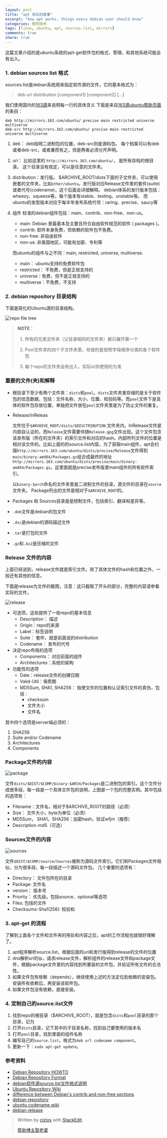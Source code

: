 ```yaml
---
layout: post
title: "apt 背后的故事"
excerpt: "how apt works, things every debian user should know"
categories: 程序技术
tags: [linux, ubuntu, apt, sources.list, mirrors]
comments: true
share: true
---
```


这篇文章介绍的是ubuntu系统的apt-get软件包的格式、管理，和其他系统可能会有出入。

### 1. debian sources list 格式

sources.list是debian系统用来指定软件源的文件，它的基本格式为：

> deb uri distribution [component1] [component2] [...]

我们使用国内的[163源](http://mirrors.163.com/)来说明每一行的具体含义
下面是来自[163源ubuntu帮助页面](http://mirrors.163.com/.help/ubuntu.html)的条目：

    deb http://mirrors.163.com/ubuntu/ precise main restricted universe multiverse
    deb-src http://mirrors.163.com/ubuntu/ precise main restricted universe multiverse

1. deb： deb指明二进制包的位置，deb-src则是源码包。
    每个档案可以有deb或者deb-src，或者兼而有之，但是两者必须分开声明。

2. uri： 比如这里的 `http://mirrors.163.com/ubuntu/`， 是所有存档的根目录。
    这个目录没有规定，可以是任意的文件夹。

3. distribution：发行版。
    $ARCHIVE_ROOT/dists下面的子文件夹，可以使用嵌套的文件夹，比如`other/ubuntu`。发行版对应Release文件里的套件(suite)或者代号(codename)，这个后面会详细解释。
    debian体系的发行版本包括：wheezy、squeeze等，每个版本有stable、testing、unstable等。
    而ubuntu的发型版本对应于每半年发布系统代号：raring、precise、saucy等

4. 组件
    标准的debian组件包括：main、contrib、non-free、non-us。
    + main: Debian 里最基本及主要且符合自由软件规范的软件 ( packages )。
    + contrib: 软件本身免费，但依赖的软件包不免费。
    + non-free: 非自由软件
    + non-us: 非美国地区，可能有加密、专利等

    而ubuntu的组件与之不同：main, restricted, universe, multiverse.
    + main： ubuntu支持的免费软件包
    + restricted： 不免费，但是正规支持的
    + universe：免费，但不是正规支持的
    + multiverse：不免费，不支持


### 2. debian repository 目录结构

下面是简化的Ubuntu源的目录结构。

![repo file tree](http://cizixs.u.qiniudn.com/ARCHIVE_tree.jpg)

> **NOTE**：
>
> 1. 所有的兄弟文件夹（父目录相同的文件夹）都只展开第一个
>
> 2. Pool文件夹的四个子文件夹里，存放的是按照字母顺序分类的各个软件包
>
> 3. 每个repo的文件夹会有出入，实际以你使用的为准

### 重要的文件(夹)和解释

+ 根目录下至少有两个文件夹：`dists`和`pool`。`dists`文件夹里存储的是关于软件包的信息数据，包括：文件名称、大小、位置、校验码等。而`pool`文件下是具体的软件包存放位置，单独把文件放在`pool`文件夹里是为了防止文件的重复。

+ Release/InReleas

    文件位于`$ARVHIVE_ROOT/dists/$DISCTRIBUTION` 文件夹内，InRelease文件是内部自认证的，而`Release`文件需要伴随`Release.gpg`文件出现。这个文件包含该发布版（所在的文件夹）的索引文件和对应的hash。内部所列文件的位置是相对该文件的。比如上面的的source.list内容，为了获取main组件，apt会扫描`http://mirrors.163.com/ubuntu/dists/precise/Release`文件得到`main/binary-amd64/Packages.gz`组合成最终的地址`http://mirrors.163.com/ubuntu/dists/precise/main/binary-amd64/Packages.gz`。这里面就是precise发布版里main组件的所有软件索引。

    以`binary-$arch`命名的文件夹里是二进制文件的目录，源文件的目录在`source`文件夹。
    Package列出的文件是相对于`$ARCHIVE_ROOT`的。

+ Packages 和 Sources目录是是控制文件，包括索引、翻译和差异等。
+ `.deb`文件是debian的包文件
+ `.dsc`是debian的源码描述文件
+ `.tar`是打包的文件
+ `.gz`和`.bz2`是压缩的文件

### Release 文件的内容

上面已经说到，release文件就是索引文件。除了具体文件的hash和位置之外，一般还有其他的信息。

下面是release为文件的截图，注意：这只截取了开头的部分，完整的内容请参看实际的文件。

![release](http://cizixs.u.qiniudn.com/release.jpg)

+ 可选项，这些提供了一些repo的基本信息
    + Description： 描述
    + Origin：repo的来源
    + Label：标签说明
    + Suite： 套件，就是前面说的distribution
    + Codename： 发布的代号
+ 决定repo布局的选项
    + Components： 对应前面的组件
    + Architectures：系统的架构
+ 功能性的选项
    + Date：release文件的创建日期
    + Valid-Util：保质期
    + MD5Sum, SHA1, SHA256： 指使文件的位置和认证索引文件的真伪，包括：
        + checksum
        + 文件大小
        + 文件名

其中四个选项是server端必须的：

1. SHA256
2. Suite and/or Codename
3. Architectures
4. Components

### Package文件的内容

![package](http://cizixs.u.qiniudn.com/package.png)

文件`dists/$DIST/$COMP/binary-$ARCH/Packages`是二进制包的索引。这个文件分成很多段，每一段是一个具体文件包的说明，上图是一个包的完整实例。其中包括的选项有：

+ Filename：文件名，相对于$ARCHIVE_ROOT的路径（必须）
+ Size： 文件大小，byte为单位（必须）
+ MD5Sum， SHA1，SHA256：加密hash，验证wfjm（推荐）
+ Description-md5（可选）

### Sources文件的内容
![sources](http://cizixs.u.qiniudn.com/sources.png)

文件`$DIST/$COMP/source/Sources`被称为源码文件索引。它们和Packages文件相似，分为很多段，每一段描述一个源码文件包。
几个重要的选项有：

+ Directory： 文件包所在的目录
+ Package: 文件名
+ version： 版本号
+ Priority： 优先级，包括source、optional等选项
+ Files: 包括的文件
+ Checksums-Sha1(256): 校验和

### 3. apt-get 的流程

了解到上面各个文件和文件夹的用处和内容之后，apt的工作流程也就很好理解了。

1. apt程序解析source.list，根据后面的uri和发行版得到release的文件的位置
2. dns解析url的ip，请求release文件，解析组件的release文件和package文件，根据package文件里的内容找到所要装的文件包，并验证所有文件的合法性。
3. 如果文件包有依赖（depends），继续使用上述的方法定位到依赖的安装包。安装所有依赖后，再安装该软件包。
4. 如果文件包没有依赖，直接安装。

### 4. 定制自己的source.list文件

1. 找到repo的根目录（$ARCHIVE_ROOT），就是包含`dists`和`pool`目录的那个目录，记为
2. 打开`dists`目录，记下其中的子目录名称，找到自己要使用的版本名
3. 打开`pool`目录，找到里面的组件名称
4. 编写自己的`source.list`，格式为`deb url codename component`。
5. 更新一下：`sudo apt-get update`。


### 参考资料

+ [Debian Repository HOWTO ](https://www.debian.org/doc/manuals/repository-howto/repository-howto)
+ [Debian Repository Format](https://wiki.debian.org/RepositoryFormat)
+ [debian软件源source.list文件格式说明](http://www.cnblogs.com/beanmoon/p/3387652.html)
+ [Ubuntu Repository Wiki](https://help.ubuntu.com/community/Repositories/Ubuntu)
+ [difference between Debian's contrib and non-free sections](http://askubuntu.com/questions/27513/what-is-the-difference-between-debian-contrib-non-free-and-how-it-corresponds)
+ [debian repository](http://ftp.debian.org/debian/)
+ [ubuntu codename wiki](https://wiki.ubuntu.com/DevelopmentCodeNames)
+ [debian release](https://wiki.debian.org/DebianReleases)



> Written by [cizixs](cizixs.github.io/about) with [StackEdit](https://stackedit.io/).
>
> [帮助博主娶老婆](https://me.alipay.com/cizixs)
